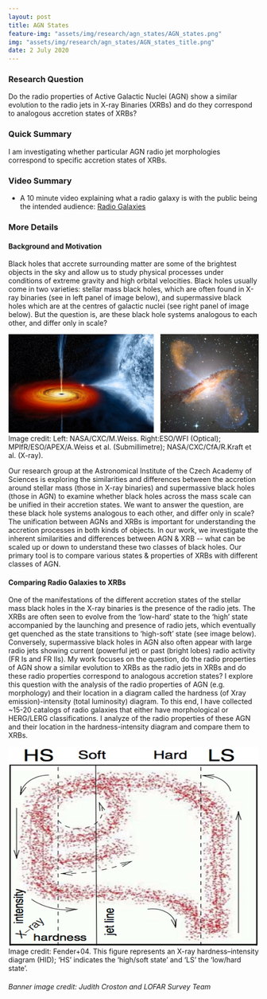 ```yaml
---
layout: post
title: AGN States
feature-img: "assets/img/research/agn_states/AGN_states.png"
img: "assets/img/research/agn_states/AGN_states_title.png"
date: 2 July 2020
---
```

### Research Question
Do the radio properties of Active Galactic Nuclei (AGN) show a similar evolution to the radio jets in X-ray Binaries (XRBs) and do they correspond to analogous accretion states of XRBs? 

### Quick Summary
I am investigating whether particular AGN radio jet morphologies correspond to specific accretion states of XRBs.

### Video Summary
* A 10 minute video explaining what a radio galaxy is with the public being the intended audience: [Radio Galaxies](https://youtu.be/2_HBLgb_198)

### More Details

#### Background and Motivation
Black holes that accrete surrounding matter are some of the brightest objects in the sky and allow us to study physical processes under conditions of extreme gravity and high orbital velocities. Black holes usually come in two varieties: stellar mass black holes, which are often found in X-ray binaries (see in left panel of image below), and supermassive black holes which are at the centres of galactic nuclei (see right panel of image below). But the question is, are these black hole systems analogous to each other, and differ only in scale? 

<div><img src="/assets/img/research/agn_states/XRB_vs_AGN.png" alt="XRB vs AGN."></div>
Image credit: Left: NASA/CXC/M.Weiss. Right:ESO/WFI (Optical); MPIfR/ESO/APEX/A.Weiss et al. (Submillimetre); NASA/CXC/CfA/R.Kraft et al. (X-ray).

Our research group at the Astronomical Institute of the Czech Academy of Sciences is exploring the similarities and differences between the accretion around stellar mass (those in X-ray binaries) and supermassive black holes (those in AGN) to examine whether black holes across the mass scale can be unified in their accretion states. We want to answer the question, are these black hole systems analogous to each other, and differ only in scale? The unification between AGNs and XRBs is important for understanding the accretion processes in both kinds of objects. In our work, we investigate the inherent similarities and differences between AGN & XRB -- what can be scaled up or down to understand these two classes of black holes. Our primary tool is to compare various states & properties of XRBs with different classes of AGN.

#### Comparing Radio Galaxies to XRBs
One of the manifestations of the different accretion states of the stellar mass black holes in the X-ray binaries is the presence of the radio jets. The XRBs are often seen to evolve from the  ‘low-hard’ state to the ‘high’ state accompanied by the launching and presence of radio jets, which eventually get quenched as the state transitions to ‘high-soft’ state (see image below). Conversely, supermassive black holes in AGN also often appear with large radio jets showing current (powerful jet) or past (bright lobes) radio activity (FR Is and FR IIs). My work focuses on the question, do the radio properties of AGN show a similar evolution to XRBs as the radio jets in XRBs and do these radio properties correspond to analogous accretion states? I explore this question with the analysis of the radio properties of AGN (e.g. morphology) and their location in a diagram called the hardness (of Xray emission)-intensity (total luminosity) diagram. To this end, I have collected \~15-20 catalogs of radio galaxies that either have morphological or HERG/LERG classifications. I analyze of the radio properties of these AGN and their location in the hardness-intensity diagram and compare them to XRBs.

<div><img src="/assets/img/research/agn_states/Fender+04_HID.png" alt="XRB HID" width="550" height="400"></div>
Image credit: Fender+04. This figure represents an X-ray hardness–intensity diagram (HID); ‘HS’ indicates the ‘high/soft state’ and ‘LS’ the ‘low/hard state’. 

###### Banner image credit: Judith Croston and LOFAR Survey Team 